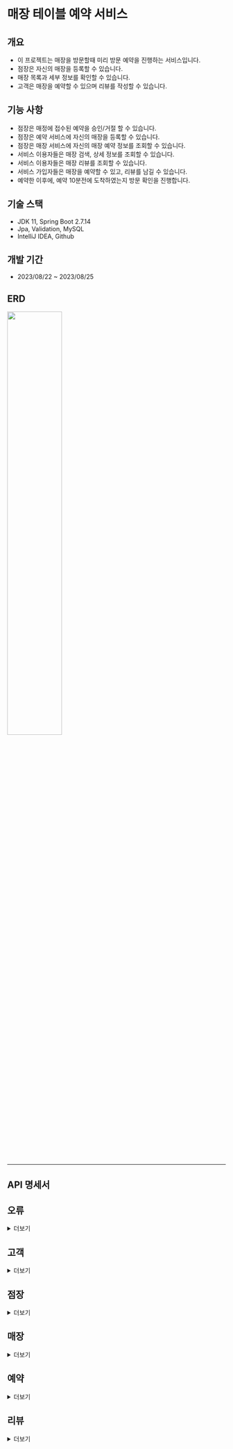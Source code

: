 # 매장 테이블 예약 서비스

## 개요

- 이 프로젝트는 매장을 방문할때 미리 방문 예약을 진행하는 서비스입니다.
- 점장은 자신의 매장을 등록할 수 있습니다.
- 매장 목록과 세부 정보를 확인할 수 있습니다.
- 고객은 매장을 예약할 수 있으며 리뷰를 작성할 수 있습니다.

## 기능 사항

- 점장은 매정에 접수된 예약을 승인/거절 할 수 있습니다.
- 점장은 예약 서비스에 자신의 매장을 등록할 수 있습니다.
- 점장은 매장 서비스에 자신의 매장 예약 정보를 조회할 수 있습니다.
- 서비스 이용자들은 매장 검색, 상세 정보를 조회할 수 있습니다.
- 서비스 이용자들은 매장 리뷰를 조회할 수 있습니다.
- 서비스 가입자들은 매장을 예약할 수 있고, 리뷰를 남길 수 있습니다.
- 예약한 이후에, 예약 10분전에 도착하였는지 방문 확인을 진행합니다.

## 기술 스택

- JDK 11, Spring Boot 2.7.14
- Jpa, Validation, MySQL
- IntelliJ IDEA, Github

## 개발 기간

- 2023/08/22 ~ 2023/08/25

## ERD
<img src="https://github.com/9898s/kiosk-api/assets/46531692/214ef46d-0a26-415a-9f30-a6ede3095352" width="50%" height="50%">

<hr>

## API 명세서

## 오류

<details>
<summary>더보기</summary>
예외가 발생했을 때, 본문에 해당 문제를 기술한 JSON 객체가 담겨있습니다.

| Path           | Type     | Description |
|----------------|----------|-------------|
| `errorCode`    | `String` | 에러 코드       |
| `errorMessage` | `String` | 에러 메세지      |

예를 들어, 이미 가입된 고객 이메일일 경우 다음과 같은 응답을 받게 됩니다.

``` http request
HTTP/1.1 400 
Content-Type: application/json
Transfer-Encoding: chunked
Date: Fri, 25 Aug 2023 11:31:06 GMT
Connection: close

{
  "errorCode": "EXIST_CUSTOMER_EMAIL",
  "errorMessage": "이미 가입된 고객 이메일입니다."
}
```

</details>

## 고객

<details>
<summary>더보기</summary>

> 고객 리소스는 계정 등록, 수정 삭제를 할 때 사용됩니다.

### 등록

`POST` 요청을 사용해서 새 계정을 등록할 수 있습니다.

#### Request fields

| Path       | Type     | Description |
|------------|----------|-------------|
| `email`    | `String` | 이메일         |
| `passowrd` | `String` | 비밀번호        |
| `phone`    | `String` | 휴대폰         |

#### Example request

``` http request
POST http://localhost:8080/api/customer/signup
Content-Type: application/json

{
  "email": "test@test.com",
  "password": "1234",
  "phone": "010-1111-1111"
}
```

#### Response fields

| Path          | Type            | Description |
|---------------|-----------------|-------------|
| `id`          | `Long`          | 고유값         |
| `email`       | `String`        | 이메일         |
| `phone`       | `String`        | 휴대폰         |
| `createdDate` | `LocalDateTime` | 등록일         |

#### Example response

``` http request
HTTP/1.1 200 
Content-Type: application/json
Transfer-Encoding: chunked
Date: Fri, 25 Aug 2023 11:33:34 GMT
Keep-Alive: timeout=60
Connection: keep-alive

{
  "id": 1,
  "email": "test@test.com",
  "phone": "010-1111-1111",
  "createdDate": "2023-08-25 20:33:34"
}
```

### 수정

`PUT` 요청을 사용해서 계정을 수정할 수 있습니다.

#### Request fields

| Path       | Type     | Description |
|------------|----------|-------------|
| `email`    | `String` | 이메일         |
| `passowrd` | `String` | 비밀번호        |
| `phone`    | `String` | 휴대폰         |

#### Example request

``` http request
PUT http://localhost:8080/api/customer/update/1
Content-Type: application/json

{
  "email": "test@test.com2",
  "password": "1111",
  "phone": "010-1111-2222"
}
```

#### Response fields

| Path          | Type            | Description |
|---------------|-----------------|-------------|
| `id`          | `Long`          | 고유값         |
| `email`       | `String`        | 이메일         |
| `phone`       | `String`        | 휴대폰         |
| `updatedDate` | `LocalDateTime` | 수정일         |

#### Example response

``` http request
HTTP/1.1 200 
Content-Type: application/json
Transfer-Encoding: chunked
Date: Fri, 25 Aug 2023 11:36:08 GMT
Keep-Alive: timeout=60
Connection: keep-alive

{
  "id": 1,
  "email": "test@test.com2",
  "phone": "010-1111-2222",
  "updatedDate": "2023-08-25 20:36:08"
}
```

### 삭제

`DELETE` 요청을 사용해서 계정을 삭제할 수 있습니다.

#### Path parameters

> /api/customer/delete/{id}

| Path | Type   | Description |
|------|--------|-------------|
| `id` | `Long` | 고유값         |

#### Response fields

| Path          | Type            | Description |
|---------------|-----------------|-------------|
| `id`          | `Long`          | 고유값         |
| `email`       | `String`        | 이메일         |
| `deletedYn`   | `Boolean`       | 삭제유무        |
| `deletedDate` | `LocalDateTime` | 삭제일         |

#### Example response

``` http request
HTTP/1.1 200 
Content-Type: application/json
Transfer-Encoding: chunked
Date: Fri, 25 Aug 2023 11:38:57 GMT
Keep-Alive: timeout=60
Connection: keep-alive

{
  "id": 1,
  "email": "test@test.com2",
  "deletedYn": true,
  "deletedDate": "2023-08-25 20:38:57"
}
```

</details>

## 점장

<details>
<summary>더보기</summary>

> 점장 리소스는 계정을 만들 때 사용합니다.

### 등록

`POST` 요청을 사용해서 새 계정을 등록할 수 있습니다.

#### Request fields

| Path        | Type      | Description |
|-------------|-----------|-------------|
| `email`     | `String`  | 이메일         |
| `passowrd`  | `String`  | 비밀번호        |
| `partnerYn` | `Boolean` | 파트너 가입 유무   |

#### Example request

``` http request
POST http://localhost:8080/api/manager/signup
Content-Type: application/json

{
  "email": "test@test.com",
  "password": "1111",
  "partnerYn": true
}
```

#### Response fields

| Path          | Type            | Description |
|---------------|-----------------|-------------|
| `id`          | `Long`          | 고유값         |
| `email`       | `String`        | 이메일         |
| `partnerYn`   | `Boolean`       | 파트너 가입 유무   |
| `createdDate` | `LocalDateTime` | 등록일         |

#### Example response

``` http request
HTTP/1.1 200 
Content-Type: application/json
Transfer-Encoding: chunked
Date: Fri, 25 Aug 2023 11:41:56 GMT
Keep-Alive: timeout=60
Connection: keep-alive

{
  "id": 1,
  "email": "test@test.com",
  "partnerYn": true,
  "createdDate": "2023-08-25 20:41:56"
}
```

### 수정

`PUT` 요청을 사용해서 계정을 수정할 수 있습니다.

#### Request fields

| Path        | Type      | Description |
|-------------|-----------|-------------|
| `email`     | `String`  | 이메일         |
| `passowrd`  | `String`  | 비밀번호        |
| `partnerYn` | `Boolean` | 파트너 가입 유무   |

#### Example request

``` http request
PUT http://localhost:8080/api/manager/update/1
Content-Type: application/json

{
  "email": "test@test.com",
  "password": "1111",
  "partnerYn": false
}
```

#### Response fields

| Path          | Type            | Description |
|---------------|-----------------|-------------|
| `id`          | `Long`          | 고유값         |
| `email`       | `String`        | 이메일         |
| `partnerYn`   | `Boolean`       | 파트너 가입 유무   |
| `updatedDate` | `LocalDateTime` | 수정일         |

#### Example response

``` http request
HTTP/1.1 200 
Content-Type: application/json
Transfer-Encoding: chunked
Date: Fri, 25 Aug 2023 11:43:04 GMT
Keep-Alive: timeout=60
Connection: keep-alive

{
  "id": 1,
  "email": "test@test.com2",
  "partnerYn": false,
  "updatedDate": "2023-08-25 20:43:04"
}
```

### 삭제

`DELETE` 요청을 사용해서 계정을 삭제할 수 있습니다.

#### Path parameters

> /api/manager/delete/{id}

| Path | Type   | Description |
|------|--------|-------------|
| `id` | `Long` | 고유값         |

#### Response fields

| Path          | Type            | Description |
|---------------|-----------------|-------------|
| `id`          | `Long`          | 고유값         |
| `email`       | `String`        | 이메일         |
| `deletedYn`   | `Boolean`       | 삭제유무        |
| `deletedDate` | `LocalDateTime` | 삭제일         |

#### Example response

``` http request
HTTP/1.1 200 
Content-Type: application/json
Transfer-Encoding: chunked
Date: Fri, 25 Aug 2023 11:43:49 GMT
Keep-Alive: timeout=60
Connection: keep-alive

{
  "id": 1,
  "email": "test@test.com2",
  "deletedYn": true,
  "deletedDate": "2023-08-25 20:43:49"
}
```

</details>

## 매장

<details>
<summary>더보기</summary>

> 매장 리소스는 매장 등록, 수정, 삭제, 검색, 정보, 리뷰 조회를 할 떄 사용합니다.

### 등록

`POST` 요청을 사용해서 매장을 등록할 수 있습니다.

#### Request fields

| Path          | Type     | Description |
|---------------|----------|-------------|
| `managerId`   | `Long`   | 점장 고유값      |
| `name`        | `String` | 이름          |
| `location`    | `String` | 위치          |
| `description` | `String` | 설명          |

#### Example request

``` http request
POST http://localhost:8080/api/shop/add
Content-Type: application/json

{
  "managerId": 1,
  "name": "카레 맛집",
  "location": "서울 특별시",
  "description": "카레 팝니다."
}
```

#### Response fields

| Path          | Type            | Description |
|---------------|-----------------|-------------|
| `id`          | `Long`          | 고유값         |
| `managerId`   | `Long`          | 점장 고유값      |
| `name`        | `String`        | 이름          |
| `location`    | `String`        | 위치          |
| `description` | `String`        | 설명          |
| `createdDate` | `LocalDateTime` | 등록일         |

#### Example response

``` http request
HTTP/1.1 200 
Content-Type: application/json
Transfer-Encoding: chunked
Date: Fri, 25 Aug 2023 11:45:38 GMT
Keep-Alive: timeout=60
Connection: keep-alive

{
  "id": 1,
  "managerId": 1,
  "name": "카레 맛집",
  "location": "서울 특별시",
  "description": "카레 팝니다.",
  "createdDate": "2023-08-25 20:45:38"
}
```

### 수정

`PUT` 요청을 사용해서 매장 정보를 수정할 수 있습니다.

#### Path parameters

> /api/shop/update/{id}

| Path | Type   | Description |
|------|--------|-------------|
| `id` | `Long` | 고유값         |

#### Request fields

| Path          | Type     | Description |
|---------------|----------|-------------|
| `name`        | `String` | 이름          |
| `location`    | `String` | 위치          |
| `description` | `String` | 설명          |

#### Example request

``` http request
PUT http://localhost:8080/api/shop/update/1
Content-Type: application/json

{
  "name": "초밥 맛집",
  "location": "강원도",
  "description": "초밥 팝니다."
}
```

#### Response fields

| Path          | Type            | Description |
|---------------|-----------------|-------------|
| `id`          | `Long`          | 고유값         |
| `name`        | `String`        | 이름          |
| `location`    | `String`        | 위치          |
| `description` | `String`        | 설명          |
| `createdDate` | `LocalDateTime` | 등록일         |

#### Example response

``` http request
HTTP/1.1 200 
Content-Type: application/json
Transfer-Encoding: chunked
Date: Fri, 25 Aug 2023 11:49:23 GMT
Keep-Alive: timeout=60
Connection: keep-alive

{
  "id": 1,
  "name": "초밥 맛집",
  "location": "강원도",
  "description": "초밥 팝니다.",
  "updatedDate": "2023-08-25 20:49:23"
}
```

### 삭제

`DELETE` 요청을 사용해서 매장을 삭제할 수 있습니다.

#### Path parameters

> /api/shop/delete/{id}

| Path | Type   | Description |
|------|--------|-------------|
| `id` | `Long` | 고유값         |

#### Example response

``` http request
HTTP/1.1 200 
Content-Length: 0
Date: Fri, 25 Aug 2023 11:52:02 GMT
Keep-Alive: timeout=60
Connection: keep-alive

<Response body is empty>
```

### 검색

`GET` 요청을 사용해서 매장을 검색할 수 있습니다.

#### Path parameters

> /api/shop/search/{name}

| Path   | Type     | Description |
|--------|----------|-------------|
| `name` | `String` | 이름          |

#### Response fields

| Path            | Type     | Description |
|-----------------|----------|-------------|
| `totalCount`    | `Long`   | 매장수         |
| `list.id`       | `Long`   | 고유값         |
| `list.name`     | `String` | 이름          |
| `list.location` | `String` | 위치          |

#### Example response

``` http request
HTTP/1.1 200 
Content-Type: application/json
Transfer-Encoding: chunked
Date: Fri, 25 Aug 2023 11:52:55 GMT
Keep-Alive: timeout=60
Connection: keep-alive

{
  "totalCount": 2,
  "list": [
    {
      "id": 2,
      "name": "카레 맛집",
      "location": "서울 특별시"
    },
    {
      "id": 3,
      "name": "카레 맛집2",
      "location": "서울 특별시"
    }
  ]
}
```

### 정보

`GET` 요청을 사용해서 매장 정보를 확인할 수 있습니다.

#### Path parameters

> /api/shop/detail/{id}

| Path | Type   | Description |
|------|--------|-------------|
| `id` | `Long` | 고유값         |

#### Response fields

| Path          | Type     | Description |
|---------------|----------|-------------|
| `id`          | `Long`   | 고유값         |
| `name`        | `String` | 이름          |
| `location`    | `String` | 위치          |
| `description` | `String` | 설명          |

#### Example response

``` http request
HTTP/1.1 200 
Content-Type: application/json
Transfer-Encoding: chunked
Date: Fri, 25 Aug 2023 11:59:07 GMT
Keep-Alive: timeout=60
Connection: keep-alive

{
  "id": 1,
  "name": "카레 맛집",
  "location": "서울 특별시",
  "description": "카레 팝니다."
}
```

### 리뷰

`GET` 요청을 사용해서 매장 리뷰를 확인할 수 있습니다.

#### Path parameters

> /api/shop/review/{id}

| Path | Type   | Description |
|------|--------|-------------|
| `id` | `Long` | 고유값         |

#### Response fields

| Path                 | Type            | Description |
|----------------------|-----------------|-------------|
| `totalCount`         | `Long`          | 리뷰수         |
| `list.customerEmail` | `String`        | 작성자         |
| `list.contents`      | `String`        | 내용          |
| `list.createdDate`   | `LocalDateTime` | 작성일자        |

#### Example response

``` http request
HTTP/1.1 200 
Content-Type: application/json
Transfer-Encoding: chunked
Date: Fri, 25 Aug 2023 12:03:20 GMT
Keep-Alive: timeout=60
Connection: keep-alive

{
  "totalCount": 2,
  "list": [
    {
      "customerEmail": "test@test.com",
      "contents": "맛있습니다. 강추!",
      "createdDate": "2023-08-25 21:03:05"
    },
    {
      "customerEmail": "test@test.com",
      "contents": "맛있습니다. 강추!",
      "createdDate": "2023-08-25 21:03:05"
    }
  ]
}
```

</details>

## 예약

<details>
<summary>더보기</summary>

> 예약 리소스는 예약 등록, 수정, 취소, 목록, 상태 변경을 할 떄 사용합니다.

### 등록

`POST` 요청을 사용해서 예약을 등록할 수 있습니다.

#### Request fields

| Path              | Type            | Description |
|-------------------|-----------------|-------------|
| `shopId`          | `Long`          | 매장 고유값      |
| `customerId`      | `Long`          | 고객 고유값      |
| `reservationDate` | `LocalDateTime` | 예약일         |

#### Example request

``` http request
POST http://localhost:8080/api/reservation/add
Content-Type: application/json

{
  "shopId": 1,
  "customerId": 1,
  "reservationDate": "2023-08-26 02:34:00"
}
```

#### Response fields

| Path              | Type            | Description |
|-------------------|-----------------|-------------|
| `id`              | `Long`          | 고유값         |
| `shopId`          | `Long`          | 매장 고유값      |
| `customerId`      | `Long`          | 고객 고유값      |
| `reservationDate` | `LocalDateTime` | 예약일         |
| `createdDate`     | `LocalDateTime` | 등록일         |

#### Example response

``` http request
HTTP/1.1 200 
Content-Type: application/json
Transfer-Encoding: chunked
Date: Fri, 25 Aug 2023 12:14:00 GMT
Keep-Alive: timeout=60
Connection: keep-alive

{
  "id": 1,
  "shopId": 1,
  "customerId": 1,
  "reservationDate": "2023-08-26 02:34:00",
  "createdDate": "2023-08-25 21:14:00"
}
```

### 수정

`PATCH` 요청을 사용해서 예약 정보를 수정할 수 있습니다.

#### Path parameters

> /api/reservation/update/{id}

| Path | Type   | Description |
|------|--------|-------------|
| `id` | `Long` | 고유값         |

#### Request fields

| Path              | Type            | Description |
|-------------------|-----------------|-------------|
| `reservationDate` | `LocalDateTime` | 수정일         |

#### Example request

``` http request
PATCH http://localhost:8080/api/reservation/update/1
Content-Type: application/json

{
  "reservationDate": "2023-08-28 02:01:01"
}
```

#### Response fields

| Path              | Type            | Description |
|-------------------|-----------------|-------------|
| `id`              | `Long`          | 고유값         |
| `reservationDate` | `LocalDateTime` | 예약일         |
| `updatedDate`     | `LocalDateTime` | 수정일         |

#### Example response

``` http request
HTTP/1.1 200 
Content-Type: application/json
Transfer-Encoding: chunked
Date: Fri, 25 Aug 2023 12:16:00 GMT
Keep-Alive: timeout=60
Connection: keep-alive

{
  "id": 1,
  "reservationDate": "2023-08-28 02:01:01",
  "updatedDate": "2023-08-25 21:16:00"
}
```

### 도착

`PUT` 요청을 사용해서 예약을 도착 처리할 수 있습니다.

#### Path parameters

> /api/reservation/arrive/{id}

| Path              | Type            | Description |
|-------------------|-----------------|-------------|
| `id`              | `Long`          | 고유값         |
| `reservationDate` | `LocalDateTime` | 예약일         |
| `arrivedDate`     | `LocalDateTime` | 도착일         |

#### Example response

``` http request
HTTP/1.1 200 
Content-Type: application/json
Transfer-Encoding: chunked
Date: Fri, 25 Aug 2023 12:20:17 GMT
Keep-Alive: timeout=60
Connection: keep-alive

{
  "id": 1,
  "reservationDate": "2023-08-28 02:01:01",
  "arrivedDate": "2023-08-25 21:20:17"
}
```

### 취소

`PATCH` 요청을 사용해서 예약을 취소 처리할 수 있습니다.

#### Path parameters

> /api/reservation/cancel/{id}

| Path                | Type            | Description |
|---------------------|-----------------|-------------|
| `id`                | `Long`          | 고유값         |
| `reservationDate`   | `LocalDateTime` | 예약일         |
| `reservationStatus` | `String`        | 상태          |

#### Example response

``` http request
HTTP/1.1 200 
Content-Type: application/json
Transfer-Encoding: chunked
Date: Fri, 25 Aug 2023 12:22:32 GMT
Keep-Alive: timeout=60
Connection: keep-alive

{
  "id": 1,
  "reservationDate": "2023-08-26 02:34:00",
  "reservationStatus": "CANCEL"
}
```

### 목록

`GET` 요청을 사용해서 예약 목록을 확인할 수 있습니다.

#### Path parameters

> /api/reservation/list/{id}

| Path | Type   | Description |
|------|--------|-------------|
| `id` | `Long` | 고유값         |

#### Response fields

| Path                     | Type            | Description |
|--------------------------|-----------------|-------------|
| `totalCount`             | `Long`          | 예약수         |
| `list.id`                | `Long`          | 고유값         |
| `list.customerPhone`     | `String`        | 휴대폰         |
| `list.reservationDate`   | `LocalDateTime` | 예약일         |
| `list.arrivedDate`       | `LocalDateTime` | 도착일         |
| `list.arrivedYn`         | `Boolean`       | 도착여부        |
| `list.reservationStatus` | `String`        | 예약상태        |

#### Example response

``` http request
HTTP/1.1 200 
Content-Type: application/json
Transfer-Encoding: chunked
Date: Fri, 25 Aug 2023 12:23:06 GMT
Keep-Alive: timeout=60
Connection: keep-alive

{
  "totalCount": 1,
  "list": [
    {
      "id": 1,
      "customerPhone": "010-1111-1111",
      "reservationDate": "2023-08-26T02:34:00",
      "arrivedDate": null,
      "arrivedYn": false,
      "reservationStatus": "CANCEL"
    },
    {
      "id": 2,
      "customerPhone": "010-1111-1112",
      "reservationDate": "2023-08-26T02:35:00",
      "arrivedDate": null,
      "arrivedYn": false,
      "reservationStatus": "OK"
    }
  ]
}
```

### 상태 변경

`PATCH` 요청을 사용해서 예약 상태를 변경할 수 있습니다.

#### Request fields

| Path                | Type     | Description |
|---------------------|----------|-------------|
| `id`                | `Long`   | 고유값         |
| `reservationStatus` | `String` | 상태          |

#### Example request

``` http request
PATCH http://localhost:8080/api/reservation/status
Content-Type: application/json

{
  "id": 1,
  "reservationStatus": "OK"
}
```

#### Response fields

| Path                | Type     | Description |
|---------------------|----------|-------------|
| `id`                | `Long`   | 고유값         |
| `reservationStatus` | `String` | 상태          |

#### Example response

``` http request
HTTP/1.1 200 
Content-Type: application/json
Transfer-Encoding: chunked
Date: Fri, 25 Aug 2023 12:18:33 GMT
Keep-Alive: timeout=60
Connection: keep-alive

{
  "id": 1,
  "reservationStatus": "OK"
}
```

### 정보

`GET` 요청을 사용해서 매장 정보를 확인할 수 있습니다.

#### Path parameters

> /api/shop/detail/{id}

| Path | Type   | Description |
|------|--------|-------------|
| `id` | `Long` | 고유값         |

#### Response fields

| Path          | Type     | Description |
|---------------|----------|-------------|
| `id`          | `Long`   | 고유값         |
| `name`        | `String` | 이름          |
| `location`    | `String` | 위치          |
| `description` | `String` | 설명          |

#### Example response

``` http request
HTTP/1.1 200 
Content-Type: application/json
Transfer-Encoding: chunked
Date: Fri, 25 Aug 2023 11:59:07 GMT
Keep-Alive: timeout=60
Connection: keep-alive

{
  "id": 1,
  "name": "카레 맛집",
  "location": "서울 특별시",
  "description": "카레 팝니다."
}
```

### 리뷰

`GET` 요청을 사용해서 매장 리뷰를 확인할 수 있습니다.

#### Path parameters

> /api/shop/review/{id}

| Path | Type   | Description |
|------|--------|-------------|
| `id` | `Long` | 고유값         |

#### Response fields

| Path                 | Type            | Description |
|----------------------|-----------------|-------------|
| `totalCount`         | `Long`          | 리뷰수         |
| `list.customerEmail` | `String`        | 작성자         |
| `list.contents`      | `String`        | 내용          |
| `list.createdDate`   | `LocalDateTime` | 작성일자        |

#### Example response

``` http request
HTTP/1.1 200 
Content-Type: application/json
Transfer-Encoding: chunked
Date: Fri, 25 Aug 2023 12:03:20 GMT
Keep-Alive: timeout=60
Connection: keep-alive

{
  "totalCount": 2,
  "list": [
    {
      "customerEmail": "test@test.com",
      "contents": "맛있습니다. 강추!",
      "createdDate": "2023-08-25 21:03:05"
    },
    {
      "customerEmail": "test@test.com",
      "contents": "맛있습니다. 강추!",
      "createdDate": "2023-08-25 21:03:05"
    }
  ]
}
```

</details>

## 리뷰

<details>
<summary>더보기</summary>

> 리뷰 리소스는 등록, 수정, 삭제를 할 떄 사용합니다.

### 등록

`POST` 요청을 사용해서 리뷰를 등록할 수 있습니다.

#### Request fields

| Path            | Type     | Description |
|-----------------|----------|-------------|
| `contents`      | `String` | 내용          |
| `reservationId` | `Long`   | 예약 고유값      |

#### Example request

``` http request
POST http://localhost:8080/api/review/add
Content-Type: application/json

{
  "contents": "맛있습니다. 강추!",
  "reservationId": 1
}
```

#### Response fields

| Path            | Type            | Description |
|-----------------|-----------------|-------------|
| `id`            | `Long`          | 고유값         |
| `contents`      | `String`        | 내용          |
| `reservationId` | `Long`          | 예약 고유값      |
| `createdDate`   | `LocalDateTime` | 등록일         |

#### Example response

``` http request
HTTP/1.1 200 
Content-Type: application/json
Transfer-Encoding: chunked
Date: Fri, 25 Aug 2023 12:30:22 GMT
Keep-Alive: timeout=60
Connection: keep-alive

{
  "id": 1,
  "contents": "맛있습니다. 강추!",
  "reservationId": 1,
  "createdDate": "2023-08-25 21:30:22"
}
```

### 수정

`PUT` 요청을 사용해서 리뷰 내용을 수정할 수 있습니다.

#### Path parameters

> /api/review/update/{id}

| Path | Type   | Description |
|------|--------|-------------|
| `id` | `Long` | 고유값         |

#### Request fields

| Path       | Type     | Description |
|------------|----------|-------------|
| `contents` | `String` | 내용          |

#### Example request

``` http request
PUT http://localhost:8080/api/review/update/1
Content-Type: application/json

{
  "contents": "맛없어요.. 비추!"
}
```

#### Response fields

| Path          | Type            | Description |
|---------------|-----------------|-------------|
| `id`          | `Long`          | 고유값         |
| `contents`    | `String`        | 내용          |
| `updatedDate` | `LocalDateTime` | 수정일         |

#### Example response

``` http request
HTTP/1.1 200 
Content-Type: application/json
Transfer-Encoding: chunked
Date: Fri, 25 Aug 2023 12:31:46 GMT
Keep-Alive: timeout=60
Connection: keep-alive

{
  "id": 1,
  "contents": "맛없어요.. 비추!",
  "updatedDate": "2023-08-25 21:31:46"
}
```

### 삭제

`DELETE` 요청을 사용해서 리뷰를 삭제할 수 있습니다.

#### Path parameters

> /api/review/delete/{id}

| Path          | Type            | Description |
|---------------|-----------------|-------------|
| `id`          | `Long`          | 고유값         |
| `deletedYn`   | `Boolean`       | 삭제여부        |
| `deletedDate` | `LocalDateTime` | 삭제일         |

#### Example response

``` http request
HTTP/1.1 200 
Content-Type: application/json
Transfer-Encoding: chunked
Date: Fri, 25 Aug 2023 12:32:59 GMT
Keep-Alive: timeout=60
Connection: keep-alive

{
  "id": 1,
  "deletedYn": true,
  "deletedDate": "2023-08-25 21:32:59"
}
```

</details>